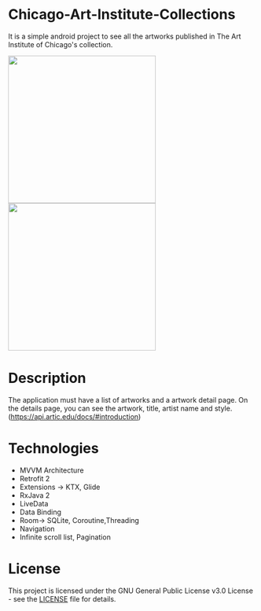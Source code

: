 # Chicago-Art-Institute-Collections
It is a simple android project to see all the artworks published in The Art Institute of Chicago's collection.

<img src="https://user-images.githubusercontent.com/10815175/136597134-a71c6015-1505-4fa9-92e9-39dca0bb8818.png" width="300">  <img src="https://user-images.githubusercontent.com/10815175/136597143-eb7cb6c9-5029-4ce2-ba67-a0d1ee84104a.png" width="300"> 

# Description

The application must have a list of artworks and a artwork detail page. On the details page, you can see the artwork, title, artist name and style.
(https://api.artic.edu/docs/#introduction)

# Technologies

- MVVM Architecture
- Retrofit 2
- Extensions -> KTX, Glide
- RxJava 2
- LiveData
- Data Binding
- Room-> SQLite, Coroutine,Threading
- Navigation
- Infinite scroll list, Pagination


# License

This project is licensed under the  GNU General Public License v3.0 License - see the [LICENSE](LICENSE) file for details.

